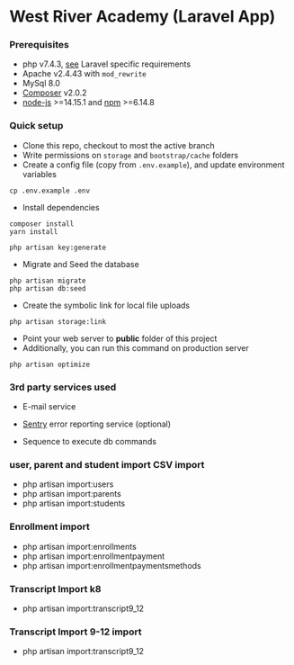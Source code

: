 # West River Academy (Laravel App)

### Prerequisites

-   php v7.4.3, [see](https://laravel.com/docs/installation) Laravel specific requirements
-   Apache v2.4.43 with `mod_rewrite`
-   MySql 8.0
-   [Composer](https://getcomposer.org) v2.0.2
-   [node-js](https://github.com/creationix/nvm) >=14.15.1 and [npm](https://www.npmjs.com/) >=6.14.8

### Quick setup

-   Clone this repo, checkout to most the active branch
-   Write permissions on `storage` and `bootstrap/cache` folders
-   Create a config file (copy from `.env.example`), and update environment variables

```
cp .env.example .env
```

-   Install dependencies

```
composer install
yarn install

php artisan key:generate
```

-   Migrate and Seed the database

```
php artisan migrate
php artisan db:seed
```

-   Create the symbolic link for local file uploads

```
php artisan storage:link
```

-   Point your web server to **public** folder of this project
-   Additionally, you can run this command on production server

```
php artisan optimize
```

### 3rd party services used

-   E-mail service
-   [Sentry](https://docs.sentry.io/platforms/php/laravel/) error reporting service (optional)

- Sequence to execute db commands

### user, parent and student import CSV import
-   php artisan import:users
-   php artisan import:parents
-   php artisan import:students

### Enrollment import
-   php artisan import:enrollments
-   php artisan import:enrollmentpayment
-   php artisan import:enrollmentpaymentsmethods

### Transcript Import k8
-   php artisan import:transcript9_12

### Transcript Import 9-12 import
-   php artisan import:transcript9_12
